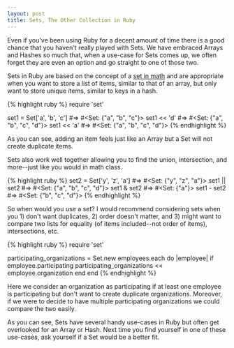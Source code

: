 ```yaml
---
layout: post
title: Sets, The Other Collection in Ruby
---
```


Even if you've been using Ruby for a decent amount of time there is a good chance that you haven't really played with Sets. We have embraced Arrays and Hashes so much that, when a use-case for Sets comes up, we often forget they are even an option and go straight to one of those two.

Sets in Ruby are based on the concept of a [set in math](http://en.wikipedia.org/wiki/Set_(mathematics)) and are appropriate when you want to store a list of items, similar to that of an array, but only want to store unique items, similar to keys in a hash.

{% highlight ruby %}
require 'set'

set1 = Set['a', 'b', 'c']
#=> #<Set: {"a", "b", "c"}>
set1 << 'd'
#=> #<Set: {"a", "b", "c", "d"}>
set1 << 'a'
#=> #<Set: {"a", "b", "c", "d"}>
{% endhighlight %}

As you can see, adding an item feels just like an Array but a Set will not create duplicate items.

Sets also work well together allowing you to find the union, intersection, and more--just like you would in math class.

{% highlight ruby %}
set2 = Set['y', 'z', 'a']
#=> #<Set: {"y", "z", "a"}>
set1 || set2
#=> #<Set: {"a", "b", "c", "d"}>
set1 & set2
#=> #<Set: {"a"}>
set1 - set2
#=> #<Set: {"b", "c", "d"}>
{% endhighlight %}

So when would you use a set? I would recommend considering sets when you 1) don't want duplicates, 2) order doesn't matter, and 3) might want to compare two lists for equality (of items included--not order of items), intersections, etc.

{% highlight ruby %}
require 'set'

participating_organizations = Set.new
employees.each do |employee|
  if employee.participating
    participating_organizations << employee.organization
  end
end
{% endhighlight %}

Here we consider an organization as participating if at least one employee is participating but don't want to create duplicate organizations. Moreover, if we were to decide to have multiple participating organizations we could compare the two easily.

As you can see, Sets have several handy use-cases in Ruby but often get overlooked for an Array or Hash. Next time you find yourself in one of these use-cases, ask yourself if a Set would be a better fit.
